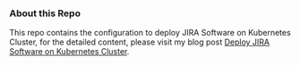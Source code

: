 ### About this Repo
This repo contains the configuration to deploy JIRA Software on Kubernetes Cluster, for the detailed content, please visit my blog post [Deploy JIRA Software on Kubernetes Cluster](https://www.jianshu.com/p/2b2b2b2b2b2b).